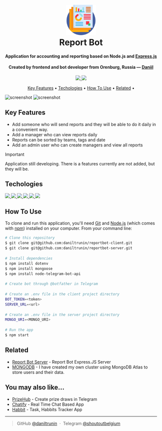 <h1 align="center">
  <br>
  <a><img src="./presentation/icon.png" alt="Report Bot" width="100"></a>
  <br>
  Report Bot
  <br>
</h1>

<h4 align="center">Application for accounting and reporting based on Node.js and <a href="https://expressjs.com/" target="_blank">Express.js</a></h4>
<h4 align="center">Created by frontend and bot developer from Orenburg, Russia — <a href="https://github.com/daniltrunin" target="_blank">Daniil</a></h4>

<p align="center">
    <a href="https://t.me/shoutoutbelgium">
    <img src="https://img.shields.io/badge/Telegram-7ec8e3">
    </a>
    <a href="https://github.com/daniltrunin">
    <img src="https://img.shields.io/badge/GitHub-868b8e">
    </a>
</p>

<p align="center">
  <a href="#key-features">Key Features</a> •
  <a href="#techologies">Techologies</a> •
  <a href="#how-to-use">How To Use</a> •
  <a href="#related">Related</a> •
</p>

![screenshot](./presentation/presentation1.gif)
![screenshot](./presentation/presentation2.gif)

## Key Features

- Add someone who will send reports and they will be able to do it daily in a convenient way.
- Add a manager who can view reports daily
- Reports can be sorted by teams, tags and date
- Add an admin user who can create managers and view all reports

> [!IMPORTANT]
> Application still developing. There is a features currently are not added, but they will be.

## Techologies

<p align="left">
    <a href="https://expressjs.com/">
    <img src="https://img.shields.io/badge/ExpressJS-34353d">
    </a>
    <a href="https://developer.mozilla.org/en-US/docs/Web/JavaScript">
    <img src="https://img.shields.io/badge/JavaScript-FDFC4F">
    </a>
    <a href="https://www.mongodb.com/">
    <img src="https://img.shields.io/badge/MongoDB-5bd96e">
    </a>
    <a href="https://mongoosejs.com/">
    <img src="https://img.shields.io/badge/Mongoose-3DE068">
    </a>
    <a href="https://www.npmjs.com/package/node-telegram-bot-api">
    <img src="https://img.shields.io/badge/NodeTelegramBotApi-BE2525">
    </a>
    <a href="https://nodejs.org/en">
    <img src="https://img.shields.io/badge/Node-25BE4D">
    </a>
</p>

## How To Use

To clone and run this application, you'll need [Git](https://git-scm.com) and [Node.js](https://nodejs.org/en/download/) (which comes with [npm](http://npmjs.com)) installed on your computer. From your command line:

```bash
# Clone this repository
$ git clone git@github.com:daniltrunin/reportbot-client.git
$ git clone git@github.com:daniltrunin/reportbot-server.git

# Install dependencies
$ npm install dotenv
$ npm install mongoose
$ npm install node-telegram-bot-api

# Create bot through @botfather in Telegram

# Create an .env file in the client project directory
BOT_TOKEN=<token>
SERVER_URL=<url>

# Create an .env file in the server project directory
MONGO_URI=<MONGO_URI>

# Run the app
$ npm start
```

## Related

- [Report Bot Server](https://github.com/daniltrunin/reportbot-server) - Report Bot Express.JS Server
- [MONGODB](https://developer.themoviedb.org/docs/getting-started) - I have created my own cluster using MongoDB Atlas to store users and their data.

## You may also like...

- [PrizeHub](https://github.com/daniltrunin/prizehub-web-app-client) - Create prize draws in Telegram
- [Chatify](https://github.com/daniltrunin/chatify-client) - Real Time Chat Based App
- [Habbit](https://github.com/amitmerchant1990/correo) - Task, Habbits Tracker App

---

> GitHub [@daniltrunin](https://github.com/daniltrunin) &nbsp;&middot;&nbsp;
> Telegram [@shoutoutbelgium](https://t.me/shoutoutbelgium)
